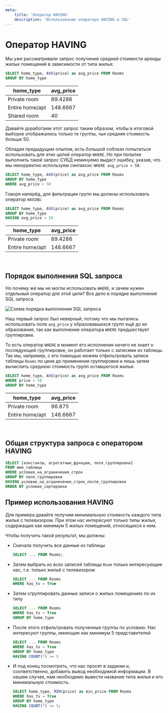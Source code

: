 ```yaml
---
meta:
    title: 'Оператор HAVING'
    description: 'Использование оператора HAVING в SQL'
---
```


# Оператор HAVING

Мы уже рассматривали запрос получения средней стоимости аренды жилых помещений в зависимости от
типа жилья:

<ERD databaseName="Airbnb" />

```sql
SELECT home_type, AVG(price) as avg_price FROM Rooms
GROUP BY home_type
```

| home_type       | avg_price |
| --------------- | --------- |
| Private room    | 89.4286   |
| Entire home/apt | 148.6667  |
| Shared room     | 40        |

Давайте доработаем этот запрос таким образом, чтобы в итоговой выборке отображались только те группы, чья средняя стоимость больше 50.

Обладая предыдущим опытом, есть большой соблазн попытаться использовать для этих целей оператор `WHERE`. Но при попытке выполнить такой запрос
СУБД неминуемо выдаст ошибку, указав, что мы некорректно используем синтаксис `WHERE avg_price > 50`.

```sql
SELECT home_type, AVG(price) as avg_price FROM Rooms
GROUP BY home_type
WHERE avg_price > 50
```

Говоря наперёд, для фильтрации групп мы должны использовать оператор `HAVING`:

```sql
SELECT home_type, AVG(price) as avg_price FROM Rooms
GROUP BY home_type
HAVING avg_price > 50
```

| home_type       | avg_price |
| --------------- | --------- |
| Private room    | 89.4286   |
| Entire home/apt | 148.6667  |

<br />

## Порядок выполнения SQL запроса

Но почему же мы не могли использовать `WHERE`, и зачем нужен отдельный оператор для этой цели? Все дело в порядке выполнения SQL запроса.

![Схема порядка выполнения SQL запроса](https://sql-academy.org/static/guidePage/operator-having/sql_query_order_ru.png 'Схема порядка выполнения SQL запроса')

Наш первый запрос был неверный, потому что мы пытались использовать поле `avg_price` у образовавшихся групп ещё до их образования,
так как выполнение оператора `WHERE` предшествует группировке.

То есть оператор `WHERE` в момент его исполнения ничего не знает о последующей группировке, он работает только с записями из таблицы.
Так мы, например, с его помощью можем отфильтровать записи таблицы `Rooms` по цене до применения группировки и лишь затем вычислить среднюю стоимость
групп оставшегося жилья:

```sql
SELECT home_type, AVG(price) as avg_price FROM Rooms
WHERE price > 50
GROUP BY home_type
```

| home_type       | avg_price |
| --------------- | --------- |
| Private room    | 96.875    |
| Entire home/apt | 148.6667  |

<br />

## Общая структура запроса с оператором HAVING

```sql
SELECT [константы, агрегатные_функции, поля_группировки]
FROM имя_таблицы
WHERE условия_на_ограничения_строк
GROUP BY поля_группировки
HAVING условие_на_ограничение_строк_после_группировки
ORDER BY условие_сортировки
```

## Пример использования HAVING

Для примера давайте получим минимальную стоимость каждого типа жилья c телевизором. При этом нас интересуют только типы жилья, содержащие как минимум 5 жилых
помещений, относящихся к ним.

Чтобы получить такой результат, мы должны:

-   Сначала получить все данные из таблицы

    ```sql
    SELECT ... FROM Rooms;
    ```

-   Затем выбрать из всех записей таблицы `Room` только интересующие нас, т.е. только жильё с телевизором

    ```sql
    SELECT ... FROM Rooms
    WHERE has_tv = True
    ```

-   Затем сгруппировать данные записи о жилых помещениях по их типу

    ```sql
    SELECT ... FROM Rooms
    WHERE has_tv = True
    GROUP BY home_type
    ```

-   После этого отфильтровать полученные группы по условию. Нас интересуют группы, имеющие как минимум 5 представителей

    ```sql
    SELECT ... FROM Rooms
    WHERE has_tv = True
    GROUP BY home_type
    HAVING COUNT(*) >= 5
    ```

-   И под конец посмотреть, что нас просят в задании и, соответственно, добавить вывод необходимой информации. В нашем случае, нам
    необходимо вывести название типа жилья и его минимальную стоимость.
    ```sql
    SELECT home_type, MIN(price) as min_price FROM Rooms
    WHERE has_tv = True
    GROUP BY home_type
    HAVING COUNT(*) >= 5;
    ```
